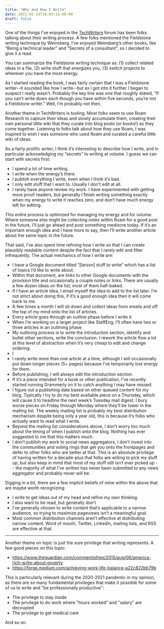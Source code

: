 ```yaml
---
title: "Why and How I Write"
date: 2021-02-14T18:03:14-08:00
draft: false
---
```


One of the things I’ve enjoyed in the [TechWriters](https://techwriters.dev) forum has been folks talking about their writing process. A few folks mentioned the Fieldstone writing technique by Weinsberg. I’ve enjoyed Weinsberg’s other books, like “Being a technical leader” and “Secrets of a consultant”, so I decided to give it a read.

You can summarize the Fieldstone writing technique as: (1) collect related ideas in a file,  (2) write stuff that energizes you, (3) switch projects to wherever you have the most energy.

As I started reading the book, I was fairly certain that I was a Fieldstone writer--it sounded like how I write--but as I got into it further I began to suspect I really wasn’t. Probably the key line was one that roughly stated, “If you can’t write down each though you have within five seconds, you’re not a Fieldstone writer.” Well, I’m probably not then.

Another theme in TechWriters is tooling. Most folks seem to use Roam Research to capture their ideas and slowly accumulate them, creating their own personal little wiki that they curate into blog posts (or books!) as they come together. Listening to folks talk about how they use Roam, I was inspired to wish I was someone who used Roam and curated a careful little wiki of ideas.

As a fairly prolific writer, I think it’s interesting to describe how I write, and in particular acknowledging my “secrets” to writing at volume. I guess we can start with secrets first:

*   I spend a lot of time writing.
*   I write when the energy’s there.
*   I publish everything I write, even when I think it’s bad.
*   I only edit stuff that I want to. Usually I don’t edit at all.
*   I rarely have anyone review my work. I have experimented with getting more proof readers, but generally I finish writing something exactly when my energy to write it reaches zero, and don’t have much energy left for editing.

This entire process is optimized for managing my energy and for volume. Where someone else might be collecting notes within Roam for a good post in the future, I’ll just go ahead and post something mediocre today. If it’s an important enough idea and I have more to say, then I’ll write another article about the same topic in the future.

That said, I’ve also spent time refining how I write so that I can create plausibly readable content despite the fact that I rarely edit and filter infrequently. The actual mechanics of how I write are:

*   I have a Google document titled “[larson] stuff to write” which has a list of topics I’d like to write about.
*   Within that document, are links to other Google documents with the provision title and occasionally a couple notes or links. There are usually a few dozen ideas on the list, most of them half-baked.
*   If I have an article idea, I email myself the idea to add to the list later. I’m not strict about doing this, if it’s a good enough idea then it will come back to me.
*   A few times a month I will sit down and collect ideas from emails and off the top of my mind onto the list of articles.
*   Every article goes through an outline phase before I write it.
*   When I’m working on a larger project like StaffEng, I’ll often have two or three articles in an outlining phase.
*   My outlining process is to write the introduction section, identify and bullet other sections, write the conclusion. I rework the article flow a lot at this level of abstraction when it’s very cheap to edit and change ordering.
*   I
*   I rarely write more than one article at a time, although I will occasionally put down longer pieces (5+ pages) because I’ve temporarily lost energy for them.
*   Before publishing, I will always edit the introduction section.
*   If it’s a piece intended for a book or other publication, I’ve recently started running Grammerly on it to catch anything I may have missed.
*   I figure out a publishing date based on other queued content for my blog. Typically I try to do my best available piece on a Thursday, which will cause it to headline the next week’s Tuesday mail digest. I bury worse pieces on Friday through Monday where they’ll be lower in the mailing list. The weekly mailing list is probably my best distribution mechanism despite being only a year old, this is because it’s folks who actually want to read what I write.
*   Beyond the mailing list considerations above, I don’t worry too much about the timing of when I publish onto the blog. Nothing has ever suggested to me that this matters much.
*   I don’t publish my work to social news aggregators, I don’t invest into the communities and voting rings that get you onto the frontpages and defer to other folks who are better at that. This is an absolute privilege of having written for a decade-plus that folks are willing to pick my stuff up, but also keep in mind that most of my stuff still isn’t ever picked up -- the majority of what I’ve written has never been submitted to any news aggregator and probably never will be.

Digging in a bit, there are a few implicit beliefs of mine within the above that are maybe worth recognizing:

*   I write to get ideas out of my head and refine my own thinking.
*   I also want to be read, but generally don’t
*   I’ve generally chosen to write content that’s applicable to a narrow audience, so trying to maximize pageviews isn’t a meaningful goal.
*   Most common distribution channels aren’t effective at distributing narrow content. Word of mouth, Twitter, LinkedIn, mailing lists, and RSS are effective at that.


---

Another theme on topic is just the sure privilege that writing represents.
A few good pieces on this topic:

* https://www.theguardian.com/commentisfree/2015/aug/06/america-rich-write-about-poverty
* https://forge.medium.com/achieving-work-life-balance-a22c822bb79b

This is particularly relevant during the 2020-2021 pandemic in my opinion,
as there are so many fundamental privileges that make it possible for some of
us to write and "be professionally productive":

* The privilege to stay inside
* The privilege to do work where "hours worked" and "salary" are decoupled
* The privilege to get medical care

And so on.


